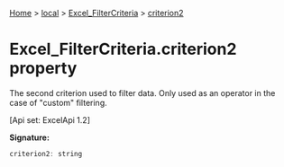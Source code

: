 [Home](./index) &gt; [local](local.md) &gt; [Excel\_FilterCriteria](local.excel_filtercriteria.md) &gt; [criterion2](local.excel_filtercriteria.criterion2.md)

# Excel\_FilterCriteria.criterion2 property

The second criterion used to filter data. Only used as an operator in the case of "custom" filtering. 

 \[Api set: ExcelApi 1.2\]

**Signature:**
```javascript
criterion2: string
```
